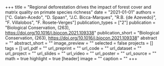 +++
title = "Regional deforestation drives the impact of forest cover and matrix quality on primate species richness"
date = "2021-01-01"
authors = ["C. Galan-Acedo", "D. Spaan", "J.C. Bicca-Marques", "R.B. {de Azevedo}", "F. Villalobos", "F. Rosete-Verges"]
publication_types = ["2"]
publication = "Biological Conservation, (263), https://doi.org/10.1016/j.biocon.2021.109338"
publication_short = "Biological Conservation, (263), https://doi.org/10.1016/j.biocon.2021.109338"
abstract = ""
abstract_short = ""
image_preview = ""
selected = false
projects = []
tags = []
url_pdf = ""
url_preprint = ""
url_code = ""
url_dataset = ""
url_project = ""
url_slides = ""
url_video = ""
url_poster = ""
url_source = ""
math = true
highlight = true
[header]
image = ""
caption = ""
+++
